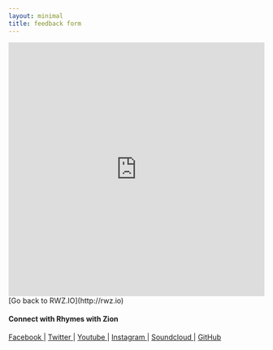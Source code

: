 ```yaml
---
layout: minimal
title: feedback form
---
```


<iframe src="https://docs.google.com/forms/d/e/1FAIpQLSek-M11Dh5wj3YXfrEbDbWl1veSg6ScQVetkuF9way8aqZQsQ/viewform?embedded=true" width="100%" height="500px" frameborder="0" marginheight="0" marginwidth="0">Loading...</iframe>

<br>
[Go back to RWZ.IO](http://rwz.io)

#### Connect with Rhymes with Zion
<a class="fa fa-facebook" href="https://www.facebook.com/rhymeswithzion/" target="_blank"> Facebook </a> |
<a class="fa fa-twitter" href="https://twitter.com/rhymeswithzion" target="_blank"> Twitter </a> |
<a class="fa fa-youtube" href="https://www.youtube.com/channel/UCeXp3EC97_rUl_e2vgM3gLg" target="_blank"> Youtube </a> |
<a class="fa fa-instagram" href="https://www.instagram.com/rhymeswithzion/" target="_blank"> Instagram </a> |
<a class="fa fa-soundcloud" href="https://soundcloud.com/rhymeswithzion" target="_blank"> Soundcloud </a> | 
<a class="fa fa-github" href="https://github.com/rhymeswithzion/" target="_blank"> GitHub </a>
